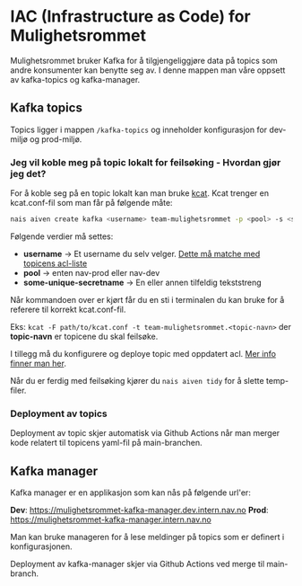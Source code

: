 # IAC (Infrastructure as Code) for Mulighetsrommet

Mulighetsrommet bruker Kafka for å tilgjengeliggjøre data på topics som andre konsumenter kan benytte seg av.
I denne mappen man våre oppsett av kafka-topics og kafka-manager.

## Kafka topics
Topics ligger i mappen `/kafka-topics` og inneholder konfigurasjon for dev-miljø og prod-miljø.

### Jeg vil koble meg på topic lokalt for feilsøking - Hvordan gjør jeg det?
For å koble seg på en topic lokalt kan man bruke [kcat](https://github.com/edenhill/kcat). Kcat trenger en kcat.conf-fil som man får på følgende måte:

```bash
nais aiven create kafka <username> team-mulighetsrommet -p <pool> -s <some-unique-secretname>
```

Følgende verdier må settes:
- **username** -> Et username du selv velger. [Dette må matche med topicens acl-liste](https://doc.nais.io/cli/commands/aiven/#kafka)
- **pool** -> enten nav-prod eller nav-dev
- **some-unique-secretname** -> En eller annen tilfeldig tekststreng

Når kommandoen over er kjørt får du en sti i terminalen du kan bruke for å referere til korrekt kcat.conf-fil.

Eks: `kcat -F path/to/kcat.conf -t team-mulighetsrommet.<topic-navn>` der **topic-navn** er topicene du skal feilsøke.

I tillegg må du konfigurere og deploye topic med oppdatert acl. [Mer info finner man her](https://doc.nais.io/cli/commands/aiven/#kafka).

Når du er ferdig med feilsøking kjører du `nais aiven tidy` for å slette temp-filer.

### Deployment av topics
Deployment av topic skjer automatisk via Github Actions når man merger kode relatert til topicens yaml-fil på main-branchen.

## Kafka manager
Kafka manager er en applikasjon som kan nås på følgende url'er:

**Dev**: https://mulighetsrommet-kafka-manager.dev.intern.nav.no
**Prod**: https://mulighetsrommet-kafka-manager.intern.nav.no

Man kan bruke manageren for å lese meldinger på topics som er definert i konfigurasjonen.

Deployment av kafka-manager skjer via Github Actions ved merge til main-branch.